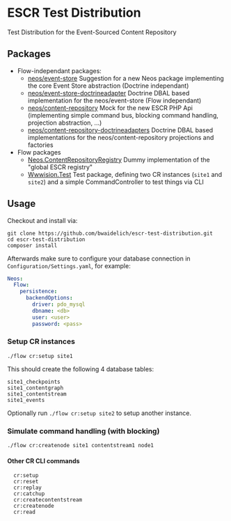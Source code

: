 # ESCR Test Distribution

Test Distribution for the Event-Sourced Content Repository

## Packages

* Flow-independant packages:
  * [neos/event-store](DistributionPackages/neos/event-store) Suggestion for a new Neos package implementing the core Event Store abstraction (Doctrine independant)
  * [neos/event-store-doctrineadapter](DistributionPackages/neos/event-store-doctrineadapter) Doctrine DBAL based implementation for the neos/event-store (Flow independant)
  * [neos/content-repository](DistributionPackages/neos/content-repository) Mock for the new ESCR PHP Api (implementing simple command bus, blocking command handling, projection abstraction, ...)
  * [neos/content-repository-doctrineadapters](DistributionPackages/neos/content-repository-doctrineadapters) Doctrine DBAL based implementations for the neos/content-repository projections and factories
* Flow packages
  * [Neos.ContentRepositoryRegistry](DistributionPackages/Neos.ContentRepositoryRegistry) Dummy implementation of the "global ESCR registry"
  * [Wwwision.Test](DistributionPackages/Wwwision.Test) Test package, defining two CR instances (`site1` and `site2`) and a simple CommandController to test things via CLI

## Usage

Checkout and install via:

```
git clone https://github.com/bwaidelich/escr-test-distribution.git
cd escr-test-distribution
composer install
```

Afterwards make sure to configure your database connection in `Configuration/Settings.yaml`,
for example:

```yaml
Neos:
  Flow:
    persistence:
      backendOptions:
        driver: pdo_mysql
        dbname: <db>
        user: <user>
        password: <pass>
```

### Setup CR instances

```
./flow cr:setup site1
```

This should create the following 4 database tables:

```
site1_checkpoints
site1_contentgraph
site1_contentstream
site1_events
```

Optionally run `./flow cr:setup site2` to setup another instance.

### Simulate command handling (with blocking)

```
./flow cr:createnode site1 contentstream1 node1
```

#### Other CR CLI commands

```
  cr:setup                                 
  cr:reset                                 
  cr:replay                                
  cr:catchup                               
  cr:createcontentstream                   
  cr:createnode                            
  cr:read  
```
